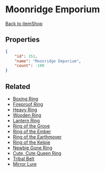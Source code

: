 # Moonridge Emporium

<no description available>

[Back to itemShop](../item-shops.md)

## Properties

```json
{
    "id": 151,
    "name": "Moonridge Emporium",
    "count": -100
}
```

## Related

- [Boxing Ring](../items/126-boxing-ring.md)
- [Fireproof Ring](../items/122-fireproof-ring.md)
- [Heavy Ring](../items/118-heavy-ring.md)
- [Wooden Ring](../items/130-wooden-ring.md)
- [Lantern Ring](../items/112-lantern-ring.md)
- [Ring of the Grove](../items/1391-ring-of-the-grove.md)
- [Ring of the Ember](../items/1392-ring-of-the-ember.md)
- [Ring of the Earthmover](../items/1393-ring-of-the-earthmover.md)
- [Ring of the Kelpie](../items/1394-ring-of-the-kelpie.md)
- [Newbie Gone Ring](../items/4147-newbie-gone-ring.md)
- [Cute, Cute Queen Ring](../items/4148-cute-cute-queen-ring.md)
- [Tribal Belt](../items/4149-tribal-belt.md)
- [Mirror Lure](../items/3557-mirror-lure.md)

